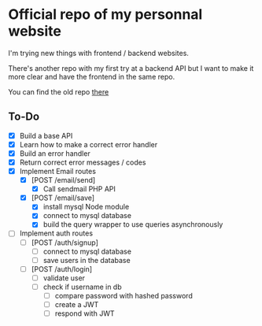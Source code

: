 # Official repo of my personnal website

I'm trying new things with frontend / backend websites.

There's another repo with my first try at a backend API but I want to make it more clear and have the frontend in the same repo.

You can find the old repo [there](https://github.com/Laendrun/laendrun_api)

## To-Do

- [x] Build a base API
- [x] Learn how to make a correct error handler
- [x] Build an error handler
- [x] Return correct error messages / codes
- [x] Implement Email routes
    - [x] [POST /email/send]
        - [x] Call sendmail PHP API
    - [x] [POST /email/save]
        - [x] install mysql Node module
        - [x] connect to mysql database
        - [x] build the query wrapper to use queries asynchronously
- [ ] Implement auth routes
    - [ ] [POST /auth/signup]
        - [ ] connect to mysql database
        - [ ] save users in the database
    - [ ] [POST /auth/login]
        - [ ] validate user
        - [ ] check if username in db
            - [ ] compare password with hashed password
            - [ ] create a JWT
            - [ ] respond with JWT